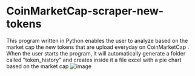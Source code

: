 # CoinMarketCap-scraper-new-tokens
This program written in Python enables the user to analyze based on the market cap the new tokens that are upload everyday on CoinMarketCap . When the user starts the program, it will automatically generate a folder called "token_history" and creates inside it a file excel with a pie chart based on the market cap
![image](https://user-images.githubusercontent.com/85114537/187916478-4be0e6ec-9cb3-4b71-b0f6-5beec79c7e35.png)
